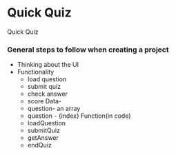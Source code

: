 # Quick Quiz
Quick Quiz

### General steps to follow when creating a project
- Thinking about the UI
- Functionality
    - load question
    - submit quiz
    - check answer
    - score
Data-
    - question- an array
    - question - {index}
Function(in code)
    - loadQuestion
    - submitQuiz
    - getAnswer
    - endQuiz
